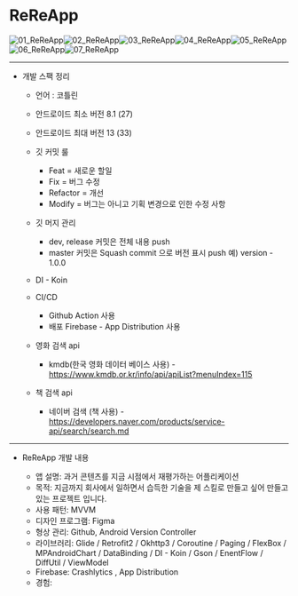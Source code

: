 # ReReApp
![01_ReReApp](https://github.com/wonwoojang/ReReApp/assets/43309869/9d95c9c3-cc3e-4f81-a398-05447f630718)![02_ReReApp](https://github.com/wonwoojang/ReReApp/assets/43309869/ba0fe6ca-6ca8-4c9a-a608-12f706f25b16)![03_ReReApp](https://github.com/wonwoojang/ReReApp/assets/43309869/40e68182-938c-42b0-aca5-38c48d5b9580)![04_ReReApp](https://github.com/wonwoojang/ReReApp/assets/43309869/f4f30e9c-b8a0-459f-96f8-97548aff41c9)![05_ReReApp](https://github.com/wonwoojang/ReReApp/assets/43309869/bca03f8c-f555-431f-af2a-42f7d7e02de7)![06_ReReApp](https://github.com/wonwoojang/ReReApp/assets/43309869/d16d8a93-a732-4a47-bfda-416f01fe2371)![07_ReReApp](https://github.com/wonwoojang/ReReApp/assets/43309869/2dc1a1b5-e5f8-4f48-ab6d-90ac51b49ffe)

----------------------------------------------------------------------------------------------------------

* 개발 스팩 정리

  *  언어 : 코틀린
  
  * 안드로이드 최소 버전 8.1 (27)
  
  * 안드로이드 최대 버전 13 (33)
  
  * 깃 커밋 룰
  
    - Feat = 새로운 할일
    - Fix = 버그 수정
    - Refactor = 개선
    - Modify = 버그는 아니고 기획 변경으로 인한 수정 사항
    
  * 깃 머지 관리
  
    - dev, release 커밋은 전체 내용 push
    - master 커밋은 Squash commit 으로 버전 표시 push 예) version - 1.0.0
    
  * DI - Koin
  
  * CI/CD
  
    - Github Action 사용
    - 배포 Firebase - App Distribution 사용
    
  * 영화 검색 api
  
    - kmdb(한국 영화 데이터 베이스 사용) - https://www.kmdb.or.kr/info/api/apiList?menuIndex=115
  
  * 책 검색 api
  
    - 네이버 검색 (책 사용) - https://developers.naver.com/products/service-api/search/search.md

----------------------------------------------------------------------------------------------------------

* ReReApp 개발 내용
  
  - 앱 설명: 과거 콘텐츠를 지금 시점에서 재평가하는 어플리케이션
  - 목적: 지금까지 회사에서 일하면서 습득한 기술을 제 스킬로 만들고 싶어 만들고 있는 프로젝트 입니다.
  - 사용 패턴: MVVM
  - 디자인 프로그램: Figma
  - 형상 관리: Github, Android Version Controller
  - 라이브러리:  Glide / Retrofit2 / Okhttp3 / Coroutine / Paging / FlexBox / MPAndroidChart / DataBinding / DI - Koin / Gson / EnentFlow / DiffUtil / ViewModel
  - Firebase: Crashlytics , App Distribution
  - 경험:
